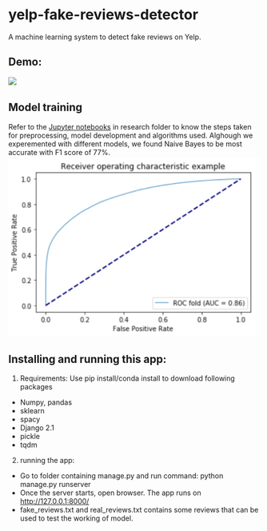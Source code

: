 # yelp-fake-reviews-detector
A machine learning system to detect fake reviews on Yelp.

## Demo:
<img src="pics/app_demo.gif"/>

## Model training
Refer to the <a href="">Jupyter notebooks</a> in research folder to know the steps taken for preprocessing, model development and algorithms used.
Alghough we experemented with different models, we found Naive Bayes to be most accurate with F1 score of 77%.
<img src="pics/nb_roc.png"/>

## Installing and running this app:
1. Requirements:
Use pip install/conda install to download following packages
  - Numpy, pandas
  - sklearn
  - spacy
  - Django 2.1
  - pickle
  - tqdm
  
 2. running the app:
  - Go to folder containing manage.py and run command: python manage.py runserver
  - Once the server starts, open browser. The app runs on http://127.0.0.1:8000/
  - fake_reviews.txt and real_reviews.txt contains some reviews that can be used to test the working of model.
  
